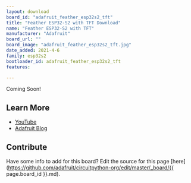 ```yaml
---
layout: download
board_id: "adafruit_feather_esp32s2_tft"
title: "Feather ESP32-S2 with TFT Download"
name: "Feather ESP32-S2 with TFT"
manufacturer: "Adafruit"
board_url: ""
board_image: "adafruit_feather_esp32s2_tft.jpg"
date_added: 2021-4-6
family: esp32s2
bootloader_id: adafruit_feather_esp32s2_tft
features:

---
```


Coming Soon!

## Learn More

* [YouTube](https://youtu.be/74_0KsoOkZE)
* [Adafruit Blog](https://blog.adafruit.com/?s=esp32-s2+tft)

## Contribute

Have some info to add for this board? Edit the source for this page [here](https://github.com/adafruit/circuitpython-org/edit/master/_board/{{ page.board_id }}.md).
